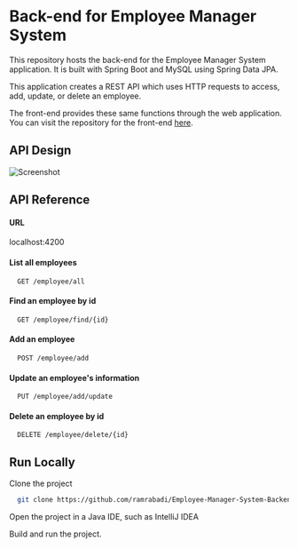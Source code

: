 # Back-end for Employee Manager System

This repository hosts the back-end for the Employee Manager System application.
It is built with Spring Boot and MySQL using Spring Data JPA. 

This application creates a REST API which uses HTTP requests 
to access, add, update, or delete an employee. 

The front-end provides these same functions through the web application.
You can visit the repository for the front-end [here](https://github.com/ramrabadi/Employee-Manager-System-Frontend).


## API Design

![Screenshot](https://i.imgur.com/k9ugE6x.png)

  
## API Reference

#### URL

localhost:4200

#### List all employees

```http
  GET /employee/all
```

#### Find an employee by id

```http
  GET /employee/find/{id}
```
#### Add an employee

```http
  POST /employee/add
```

#### Update an employee's information

```http
  PUT /employee/add/update
```
#### Delete an employee by id

```http
  DELETE /employee/delete/{id}
```
## Run Locally

Clone the project

```bash
  git clone https://github.com/ramrabadi/Employee-Manager-System-Backend
```

Open the project in a Java IDE, such as IntelliJ IDEA


Build and run the project.

  
